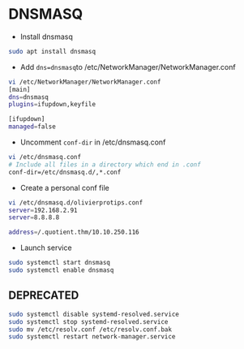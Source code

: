 # DNSMASQ

- Install dnsmasq
```bash
sudo apt install dnsmasq
```

- Add `dns=dnsmasq`to /etc/NetworkManager/NetworkManager.conf
```bash
vi /etc/NetworkManager/NetworkManager.conf   
[main]
dns=dnsmasq
plugins=ifupdown,keyfile

[ifupdown]
managed=false
```

- Uncomment `conf-dir` in /etc/dnsmasq.conf
```bash
vi /etc/dnsmasq.conf
# Include all files in a directory which end in .conf
conf-dir=/etc/dnsmasq.d/,*.conf
```

- Create a personal conf file
```bash
vi /etc/dnsmasq.d/olivierprotips.conf 
server=192.168.2.91
server=8.8.8.8

address=/.quotient.thm/10.10.250.116
```

- Launch service
```bash
sudo systemctl start dnsmasq
sudo systemctl enable dnsmasq
```

## DEPRECATED

```bash
sudo systemctl disable systemd-resolved.service
sudo systemctl stop systemd-resolved.service
sudo mv /etc/resolv.conf /etc/resolv.conf.bak
sudo systemctl restart network-manager.service
```